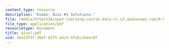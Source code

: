 ```yaml
---
content_type: resource
description: 'Exams: Quiz #1 Solutions.'
file: /media/https%3A/open-learning-course-data-rc.s3.amazonaws.com/8-022-physics-ii-electricity-and-magnetism-fall-2002/3be23f5f36efb5f5a4c55fa5ccbeec07_q1sol.pdf
file_type: application/pdf
resourcetype: Document
title: q1sol.pdf
uid: 3be23f5f-36ef-b5f5-a4c5-5fa5ccbeec07
---
```

